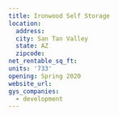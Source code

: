 ```yaml
---
title: Ironwood Self Storage
location:
  address:
  city: San Tan Valley
  state: AZ
  zipcode:
net_rentable_sq_ft:
units: '733'
opening: Spring 2020
website_url:
gys_companies:
  - development
---
```

